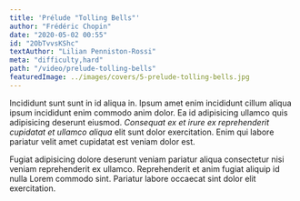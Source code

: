 ```yaml
---
title: 'Prélude "Tolling Bells"'
author: "Frédéric Chopin"
date: "2020-05-02 00:55"
id: "2ObTvvsKShc"
textAuthor: "Lilian Penniston-Rossi"
meta: "difficulty,hard"
path: "/video/prelude-tolling-bells"
featuredImage: ../images/covers/5-prelude-tolling-bells.jpg
---
```


Incididunt sunt sunt in id aliqua in. Ipsum amet enim incididunt cillum aliqua ipsum incididunt enim commodo anim dolor. Ea id adipisicing ullamco quis adipisicing deserunt eiusmod. _Consequat ex et irure ex reprehenderit cupidatat et ullamco aliqua_ elit sunt dolor exercitation. Enim qui labore pariatur velit amet cupidatat est veniam dolor est.

Fugiat adipisicing dolore deserunt veniam pariatur aliqua consectetur nisi veniam reprehenderit ex ullamco. Reprehenderit et anim fugiat aliquip id nulla Lorem commodo sint. Pariatur labore occaecat sint dolor elit exercitation.
